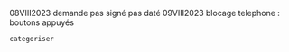 08VIII2023
    demande pas signé pas daté
09VIII2023
    blocage telephone : boutons appuyés

    categoriser